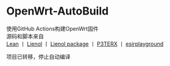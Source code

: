 # OpenWrt-AutoBuild

使用GitHub Actions构建OpenWrt固件  
源码和脚本来自  
[Lean](https://github.com/coolsnowwolf/lede)  丨  [ Lienol](https://github.com/Lienol/openwrt-actions )  丨  [ Lienol package](https://github.com/Lienol/openwrt-package )  丨  [P3TERX](https://github.com/P3TERX/Actions-OpenWrt)  丨  [esirplayground](https://github.com/esirplayground/AutoBuild-OpenWrt)  


项目已转移，停止自动编译
